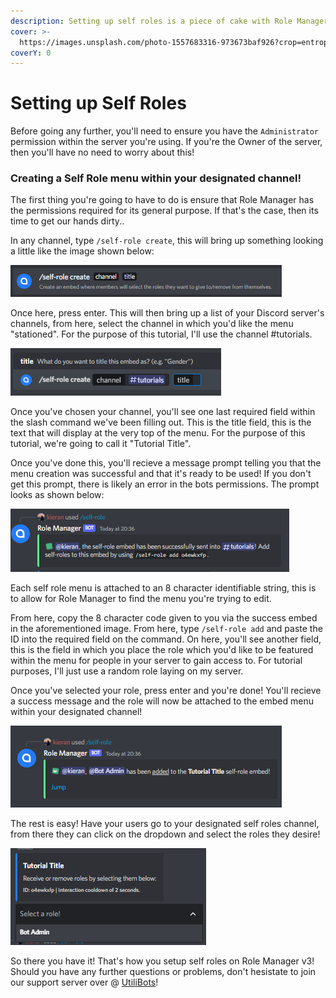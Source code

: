 ```yaml
---
description: Setting up self roles is a piece of cake with Role Manager v3!
cover: >-
  https://images.unsplash.com/photo-1557683316-973673baf926?crop=entropy&cs=tinysrgb&fm=jpg&ixid=MnwxOTcwMjR8MHwxfHNlYXJjaHw4fHxncmFkaWVudHxlbnwwfHx8fDE2NTMxODU2NTU&ixlib=rb-1.2.1&q=80
coverY: 0
---
```


# Setting up Self Roles

Before going any further, you'll need to ensure you have the `Administrator` permission within the server you're using. If you're the Owner of the server, then you'll have no need to worry about this!

### Creating a Self Role menu within your designated channel!

The first thing you're going to have to do is ensure that Role Manager has the permissions required for its general purpose. If that's the case, then its time to get our hands dirty..

In any channel, type `/self-role create`, this will bring up something looking a little like the image shown below:

![](<../.gitbook/assets/image (5) (1) (1).png>)

Once here, press enter. This will then bring up a list of your Discord server's channels, from here, select the channel in which you'd like the menu "stationed". For the purpose of this tutorial, I'll use the channel #tutorials.

![](<../.gitbook/assets/image (2) (1) (1).png>)

Once you've chosen your channel, you'll see one last required field within the slash command we've been filling out. This is the title field, this is the text that will display at the very top of the menu. For the purpose of this tutorial, we're going to call it "Tutorial Title".

Once you've done this, you'll recieve a message prompt telling you that the menu creation was successful and that it's ready to be used! If you don't get this prompt, there is likely an error in the bots permissions. The prompt looks as shown below:

![](<../.gitbook/assets/image (1) (1) (1).png>)

Each self role menu is attached to an 8 character identifiable string, this is to allow for Role Manager to find the menu you're trying to edit.

From here, copy the 8 character code given to you via the success embed in the aforementioned image. From here, type `/self-role add` and paste the ID into the required field on the command. On here, you'll see another field, this is the field in which you place the role which you'd like to be featured within the menu for people in your server to gain access to. For tutorial purposes, I'll just use a random role laying on my server.

Once you've selected your role, press enter and you're done! You'll recieve a success message and the role will now be attached to the embed menu within your designated channel!

![](<../.gitbook/assets/image (1) (1) (1) (1).png>)

The rest is easy! Have your users go to your designated self roles channel, from there they can click on the dropdown and select the roles they desire!&#x20;

![](<../.gitbook/assets/image (3) (1) (1).png>)

So there you have it! That's how you setup self roles on Role Manager v3! Should you have any further questions or problems, don't hesistate to join our support server over @ [UtiliBots](https://discord.gg/cAtc7kZbPX)!
